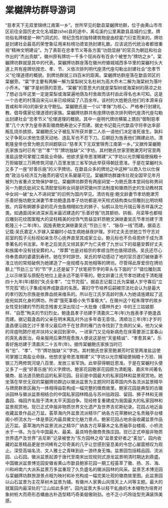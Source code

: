 # 棠樾牌坊群导游词  
“慈孝天下无双里锦绣江南第一乡”。世所罕见的歙县棠樾牌坊群，位于由黄山市市区前往全国历史文化名城歙(she)县的途中，离屯溪约公里离歙县县城约公里。牌坊俗名牌楼是一种门洞式的、带纪念性的独特建筑物是由棂星门衍变而来的。牌坊是封建社会最高的荣誉象征用来标榜功德宣扬封建礼数。应该说历代统治者都很重视“精神文明建设”。为了表彰在忠孝节义等各方面“功勋显赫”的官员为朝廷和社会作出的“杰出贡献”。徽州原有牌坊一千多个现尚存有百余个被誉为“牌坊之乡”。棠樾牌坊群就是其中的代表。棠樾牌坊群座落在徽州府徽城城西多华里的棠樾村头大道上共有座牌坊按忠、孝、节、义依次排列明代座清代座勾勒出封建社会“忠孝节义”伦理道德的概貌。到牌坊群就三四百米的距离。棠樾牌坊群座落在歙县郊区的棠樾旁。“棠”字主要有两解一解为棠梨树又名杜树为高大乔木二解为海棠树为落叶小乔木。“樾”字是树荫的意思。“棠樾”的意思大约就是棠梨树或海棠树的荫凉之处了想必当年这里一定是棠梨或海棠遍地荫及村舍故而该村由此得名也未可知。这是一个古老的村落自宋元以来已经绵延了八百余年。该村的大姓鲍氏他们的本源来自晋咸和年间()的新安太守鲍弘。棠樾鲍氏是一个以“孝悌”为核心、严格奉行封建礼教、倡导儒家伦理道德的家族。棠樾牌坊群共有座牌坊依次排列明代座清代座勾勒出封建社会“忠孝节义”伦理道理的概貌。其中一座明代牌坊横匾上镌刻“御制慈孝里”几个大字为皇帝表彰徽商鲍寿逊父子而建。据史书记载元代歙县守将李达率部叛乱烧杀掳掠。棠樾鲍氏父子被乱军所获并要二人杀一请他们决定谁死谁生。孰料父子争死以求他生感天动地、连乱军也不忍下刀。后朝廷为旌表他们赐建此坊。清乾隆皇帝也曾为鲍氏宗祠题联曰:“慈孝天下无双里锦秀江南第一乡。”又据传棠樾鲍氏家族当时已有“忠”“孝”“节”牌坊独缺“义”字坊。其村鲍氏世家至鲍漱芳时官至两淮盐运使司掌握江南盐业命脉。他欲求皇帝恩准赐建“义”字坊以光宗耀祖便捐粮十万担输银三万两修筑河堤八百里发放三省军饷此举获得朝廷恩准。于是在棠樾村头又多了一座“好善乐施”的义字牌坊。在歙县众多的牌坊之中这种“以商入仕以仕保商”政治与经济互为融贯的密切关系屡屡可见。棠樾牌坊群雄伟壮观全国罕见年月被列为省重点文物保护单位。棠樾牌坊群旁有两座祠堂一为鲍氏敦本堂祠俗称男祠另一为鲍氏妣祠又名清懿堂俗称女祠是研究徽州宗法制度和徽商历史的生动教材其中女祠一破“女人不进祠堂”的旧例为国内罕见。清坊有座:鲍文龄妻节孝坊鲍漱芳乐善好施坊鲍文渊妻节孝坊鲍逢昌孝子坊坊都是冲天柱式结构类似但雕刻比明坊精致。内容有婀娜多姿的花卉虫鱼栩栩如生的狮子、仙鹤以及牡丹瑞云等吉祥喜庆之类。如通面阔米进深米高米最迟建造的“乐善好施”坊其额枋、拱板、月梁等也都相应雕刻花纹图案粗大的梁柱精美的纹饰气势益显轩昂鲍文渊继妻吴氏节孝坊建于清乾隆三十二年(年)。因旌表鲍文渊继妻吴氏“节劲三冬”、“脉存一线”而建。据县志记载:吴氏嘉定人岁嫁入棠樾时小姑生病她昼夜护理。岁时丈夫去世她立节守志对前室的孤子元标视如亲生尽心抚养直至其成家立业。鲍元标也不负母恩终于成为清季著名的书法家。年老之后吴氏又倾其家产为亡夫修了九世以下的祖墓安葬好丈夫和族属中没有钱安葬的人。“厚葬”也是对祖宗的孝顺当然也值得颂扬。吴氏还尽心侍奉患病的婆婆到寿终。她在岁时辞世。吴氏的举动感动了地的官员遂打破继妻不准立坊的常规破例为她建造了一座规模与其他相等的牌坊。尽管得此厚爱但在牌坊额上“节劲三立”的“节”字上还是留下了伏笔把节字的草头与下面的“卩”错位雕刻其上以示继室与原配在地位上是永远不能平等的。鲍文龄妻江氏节孝坊建成于清乾隆四十九年(年)额刻“矢贞全孝”、“立节完孤”。据县志记载江氏为棠樾人岁守寡后“立节完孤”把儿子集成培养成歙县的名医。寡妇守节培养后嗣被宗法社会认为是最大的孝行因为宗族是依靠血统来维系的。所以在江氏岁高龄时族人为她请旌建起了这座宛如其化身的牌坊。所谓“饿死事极小失节事极大”。在徽州这个程朱理学的故乡女性受封建的节烈观念残害尤深出现过一大批像《儒林外史》中的王三姑娘那样、“自愿”殉夫的节妇烈女。鲍逢昌孝子坊建于清嘉庆二年(年)为旌表孝子鲍逢昌而建。据记载逢昌的父亲在明末离乱时外出多年杳无音信。清顺治三年(年)才岁的逢昌便沿路乞讨千里寻父最后终于在甘肃的雁门古寺找到了生病的父亲。他为父亲的背疽吮脓疗疮并扶持父亲回到家中。一进家门又见母新病危在床需要浙江富春山的真乳香医治。母亲服用后果然痊愈族人便说这是他“天鉴精诚”、“孝愈其亲”。乐善好施坊建于清嘉庆二十五年(年)。据传棠樾鲍氏家族当时已有“忠”、“孝”、“节”牌坊独缺“义”字坊。其村鲍氏世家至鲍濑芳时官至两淮盐运使司掌握江南盐业命脉。他想求皇帝恩准赐建“义”字坊以光宗耀祖便捐粮十万担、捐银三万两修筑河堤八百里、发放三省军饷。此举获得朝廷恩准。于是在棠樾村头便又多了一座“好善乐施”的义字牌坊。鲍家花园鲍家花园原为清乾隆、嘉庆年间著名徽商、盐法道员鲍启运的私家花园。目前是中国最大的私家园林和盆景观赏地。她坐落在举世无双的棠樾牌坊群边以徽派盆景为主题同时荟萃国内外各流派盆景精华与牌房群景区融为一体相得益彰构成一幅完整的徵商故里。鲍家花园是典型的古徽派园林与徽派盆景相结合的中国私家园林精品与苏州拙政园、留园、狮子林和无锡蠡园、梅园齐名毁于清末太平天国战争。现经修复重建成为我国最大的私家园林和盆景观赏地。现已正式申报非物质世界文化遗产及世界吉尼斯纪录。花园占地近亩收藏盆景作品近万盆。荟萃海内外盆景流派精华广纳各方花草滕树之名贵融亭台楼阁小桥流水为一体是景区内最具徽文化魅力景点。鲍家花园占地余亩收藏盆景作品近万盆。荟萃海内外盆景流派之精华广纳各方花草藤木之名贵融亭台楼阁、小桥流水于一体。为当今中国最大、最美、最具特色徽商贵族庄园。现已正式申报非物质世界遗产及世界"吉尼斯"记录被誉为“东方园林之母”盆景爱好者之“麦加”。园内收藏的盆景精品更是世间稀有之珍奇美的几乎让您感到窒息美的令您心屡震撼叹为观止。深受高端名流、文人雅士之青睐到此一游终身无悔。盆景园包括精品园、流派园、山石园。徽派盆景起源于唐代至南宋出现规则式游龙盆景明清时期达到鼎盛。中国徽派盆景博览园安徽省黄山市歙县鲍家花园一期工程荟萃了徽、扬、苏、海、川和岭南六大派系盆景万多盆重现了久负盛名的徽派园林的风采。盆景艺术博览园与棠樾牌坊群旅游景点相为映衬和补充构成一幅完美壮观的徽商故里图。此盆景园以山石盆景为主花草树木盆景为辅。有徽州人家黄山风情天上人间等主题。最大的就属园内最深处的“江山如此多娇”。园内盆景大多以枝干虬曲的木本植物为培育对象树桩大而奇形态蟠曲古朴造型精巧奇美倔傲刚劲。也不乏小巧玲珑型充满装饰美感。  

